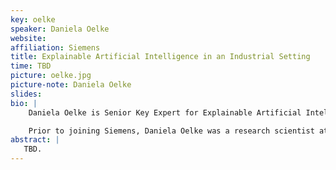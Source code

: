```yaml
---
key: oelke
speaker: Daniela Oelke
website: 
affiliation: Siemens
title: Explainable Artificial Intelligence in an Industrial Setting 
time: TBD
picture: oelke.jpg
picture-note: Daniela Oelke
slides: 
bio: |
    Daniela Oelke is Senior Key Expert for Explainable Artificial Intelligence and Visual Analytics at Siemens. She is passionate about helping others to discover what is possible with (visual) data analysis and how it can be used in data-driven innovation projects. At IEEE VIS she serves as a VisInPractice co-chair aiming at a higher visibility and attractiveness of IEEE VIS for practitioners and creating a space for practitioners and researchers to meet and share experiences, insights, and ideas in applying visualization and visual analytics to real-world use cases.

    Prior to joining Siemens, Daniela Oelke was a research scientist at the DIPF (the German Institute for International Educational Research) in Frankfurt, Germany and the University of Konstanz, Germany. She received her Ph.D. in Computer Science from the University of Konstanz where her research focus was on Visual Document Analysis.
abstract: |
   TBD. 
---
```

